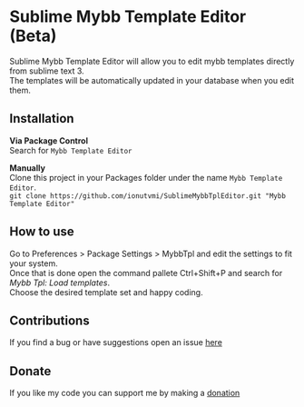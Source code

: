 Sublime Mybb Template Editor (Beta)
=============================
Sublime Mybb Template Editor will allow you to edit mybb templates directly from sublime text 3.  
The templates will be automatically updated in your database when you edit them.  

Installation
-----------------
**Via Package Control**  
Search for `Mybb Template Editor`

**Manually**  
Clone this project in your Packages folder under the name `Mybb Template Editor`.  
`git clone https://github.com/ionutvmi/SublimeMybbTplEditor.git "Mybb Template Editor"`

How to use
-----------------
Go to Preferences > Package Settings > MybbTpl and edit the settings to fit your system.  
Once that is done open the command pallete Ctrl+Shift+P and search for *Mybb Tpl: Load templates*.  
Choose the desired template set and happy coding.

Contributions
-----------------
If you find a bug or have suggestions open an issue [here](https://github.com/ionutvmi/SublimeMybbTplEditor/issues)

Donate 
-----------------
If you like my code you can support me by making a [donation](https://www.paypal.com/cgi-bin/webscr?cmd=_donations&business=T9HU2KAF54EBE&lc=RO&currency_code=USD&bn=PP%2dDonationsBF%3abtn_donateCC_LG%2egif%3aNonHosted)
